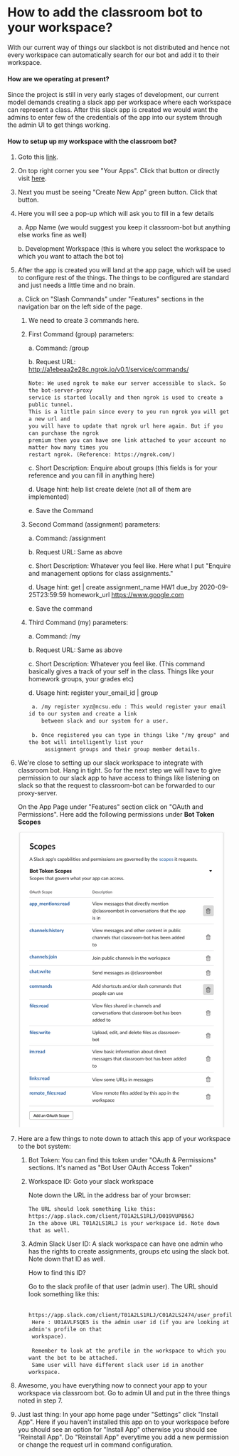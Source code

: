 # How to add the classroom bot to your workspace?

With our current way of things our slackbot is not distributed and hence not every workspace can 
automatically search for our bot and add it to their workspace.

#### How are we operating at present?

Since the project is still in very early stages of development,
our current model demands creating a slack app per workspace
where each workspace can represent a class. After this slack app is
created we would want the admins to enter few of the credentials of the
app into our system through the admin UI to get things working.

#### How to setup up my workspace with the classroom bot?

1. Goto this [link](https://api.slack.com/).
2. On top right corner you see "Your Apps". Click that button or directly visit [here](https://api.slack.com/apps).
3. Next you must be seeing "Create New App" green button. Click that button.
4. Here you will see a pop-up which will ask you to fill in a few details 
    
    a. App Name (we would suggest you keep it classroom-bot but anything else works fine as well)
    
    b. Development Workspace (this is where you select the workspace to which you want to attach the bot to)
    
5. After the app is created you will land at the app page, which will be used to configure rest of the things. The 
    things to be configured are standard and just needs a little time and no brain.
    
    a. Click on "Slash Commands" under "Features" sections in the navigation bar on the left side of the page.
        
    1. We need to create 3 commands here.
    2. First Command (group) parameters:
        
        a. Command: /group
        
        b. Request URL: http://a1ebeaa2e28c.ngrok.io/v0.1/service/commands/
           
           Note: We used ngrok to make our server accessible to slack. So the bot-server-proxy 
           service is started locally and then ngrok is used to create a public tunnel.
           This is a little pain since every to you run ngrok you will get a new url and
           you will have to update that ngrok url here again. But if you can purchase the ngrok
           premium then you can have one link attached to your account no matter how many times you
           restart ngrok. (Reference: https://ngrok.com/)
           
        c. Short Description: Enquire about groups (this fields is for your reference and you can fill in
            anything here)
            
        d. Usage hint: help list create delete (not all of them are implemented)
        
        e. Save the Command
        
    3. Second Command (assignment) parameters:
    
        a. Command: /assignment
        
        b. Request URL: Same as above
        
        c. Short Description: Whatever you feel like. Here what I put "Enquire and management options for class assignments."
        
        d. Usage hint: get | create assignment_name HW1 due_by 2020-09-25T23:59:59 homework_url https://www.google.com
        
        e. Save the command
        
    4. Third Command (my) parameters:
    
        a. Command: /my
        
        b. Request URL: Same as above
        
        c. Short Description: Whatever you feel like. (This command basically gives a track of your self in the class. Things like your
        homework groups, your grades etc)
        
        d. Usage hint: register your_email_id | group
        
            a. /my register xyz@ncsu.edu : This would register your email id to our system and create a link 
               between slack and our system for a user.
               
            b. Once registered you can type in things like "/my group" and the bot will intelligently list your
                assignment groups and their group member details.
                
6. We're close to setting up our slack workspace to integrate with classroom bot. Hang in tight. So for the next step we will have to give permission to our slack app to have access to things like listening on slack so that the request to classroom-bot can be forwarded to our proxy-server.

    On the App Page under "Features" section click on "OAuth and Permissions". Here add the following permissions under 
    **Bot Token Scopes**
    
    ![Bot Token Scope](/backend-service/bot_proxy_server/docs/images/bot_token_scopes.png)
    
7. Here are a few things to note down to attach this app of your workspace to the bot system:

    1. Bot Token: You can find this token under "OAuth & Permissions" sections. It's named as "Bot User OAuth
     Access Token"
     
    2. Workspace ID: Goto your slack workspace
        
        Note down the URL in the address bar of your browser:
        
           The URL should look something like this: https://app.slack.com/client/T01A2LS1RLJ/D019VUPB56J
           In the above URL T01A2LS1RLJ is your workspace id. Note down that as well.
           
    3. Admin Slack User ID: A slack workspace can have one admin who has the rights to create assignments,
        groups etc using the slack bot. Note down that ID as well.
        
        How to find this ID?
        
        Go to the slack profile of that user (admin user). The URL should look something like this:
            
            https://app.slack.com/client/T01A2LS1RLJ/C01A2LS2474/user_profile/U01AVLFSQE5
            Here : U01AVLFSQE5 is the admin user id (if you are looking at admin's profile on that
            workspace).
            
            Remember to look at the profile in the workspace to which you want the bot to be attached.
            Same user will have different slack user id in another workspace.
            
8. Awesome, you have everything now to connect your app to your workspace via classroom bot. Go to admin UI and put in the 
    three things noted in step 7.
    
9. Just last thing:   In your app home page under "Settings" click "Install App". Here if you haven't installed
this app on to your workspace before you should see an option for "Install App" otherwise you should see
"Reinstall App". Do "Reinstall App" everytime you add a new permission or change the request url in command configuration.
